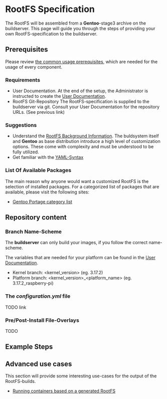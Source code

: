 # RootFS Specification
The RootFS will be assembled from a **Gentoo**-stage3 archive on the
buildserver. This page will guide you through the steps of providing your own
RootFS-specification to the buildserver.


## Prerequisites
Please review [the common usage prerequisites](usage.md#Prerequisites), which
are needed for the usage of every component.

### Requirements
* User Documentation.  At the end of the setup, the Administrator is instructed
  to create the [User Documentation](../setup/user-documentation.md).
* RootFS Git-Repository
  The RootFS-specification is supplied to the buildserver via git. Consult your
  User Documentation for the repository URLs. (See previous link)


### Suggestions
* Understand the [RootFS Background Information](../background/rootfs.md). The
  buldsystem itself and **Gentoo** as base distribution introduce a high level
  of customization options. These come with complexity and must be
  understood to be fully utilized.
* Get familiar with the [YAML-Syntax](http://yaml.org/)

### List Of Available Packages
The main reason why anyone would want a customized RootFS is the selection of
installed packages. For a categorized list of packages that are available, 
please visit the following sites:
* [Gentoo Portage category list](http://packages.gentoo.org/categories/)


## Repository content
### Branch Name-Scheme
The **buildserver** can only build your images, if you follow the correct name-scheme.

The variables that are needed for your platform can be found in the [User
Documentation](../setup/user-documentation.md).

* Kernel branch: <kernel\_version\> (eg. 3.17.2)
* Platform branch: <kernel\_version\>\_<platform\_name\> (eg. 3.17.2_raspberry-pi)

### The ***configuration.yml*** file
TODO link

### Pre/Post-Install File-Overlays
TODO

## Example Steps

## Advanced use cases
This section will provide some interesting use-cases for the output of the
RootFS-builds.

* [Running containers based on a generated RootFS](rootfs/advanced/run-containers.md)
